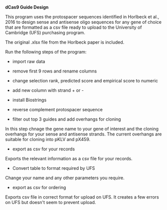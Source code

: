 ****dCas9 Guide Design****

This program uses the protospacer sequences identified in Horlbeck et al., 2016 to design sense and antisense oligo sequences for any gene of choice that are formatted as a csv file ready to upload to the University of Cambridge (UFS) purchasing program.

The original .xlsx file from the Horlbeck paper is included.

Run the following steps of the program:
 -  import raw data
 -  remove first 9 rows and rename columns
 -  change selection rank, predicted score and empirical score to numeric
 -  add new column with strand + or -
 -  install Biostrings
 -  reverse complement protospacer sequence

 -  filter out top 3 guides and add overhangs for cloning
 
In this step chnage the gene name to your gene of interest and the cloning overhangs for your sense and antisense strands. The current overhangs are suitable for cloning into pKLV and pX459.

 -  export as csv for your records
 
Exports the relevant information as a csv file for your records.

 -  Convert table to format required by UFS
 
Change your name and any other parameters you require.

 - export as csv for ordering
 
Exports csv file in correct format for upload on UFS. It creates a few errors on UFS but doesn't seem to prevent upload.
